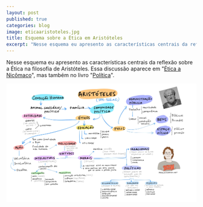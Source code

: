 ```yaml
---
layout: post
published: true
categories: blog
image: eticaaristoteles.jpg
title: Esquema sobre a Ética em Aristóteles
excerpt: "Nesse esquema eu apresento as características centrais da reflexão sobre a Ética na filosofia de Aristóteles a partir de um mapa mental que une as discussões presentes em Ética a Nicômaco e na Política."
---
```


Nesse esquema eu apresento as características centrais da reflexão sobre a Ética na filosofia de Aristóteles. Essa discussão aparece em "[Ética a Nicômaco](https://amzn.to/3mofvkL)", mas também no livro "[Política](https://amzn.to/2ZFK7EO)".

<img src="/assets/images/eticaaristoteles.jpg">

